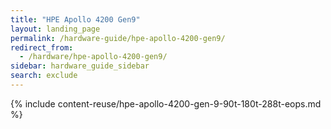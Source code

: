 ```yaml
---
title: "HPE Apollo 4200 Gen9"
layout: landing_page
permalink: /hardware-guide/hpe-apollo-4200-gen9/
redirect_from:
  - /hardware/hpe-apollo-4200-gen9/
sidebar: hardware_guide_sidebar
search: exclude
---
```


{% include content-reuse/hpe-apollo-4200-gen-9-90t-180t-288t-eops.md %}
